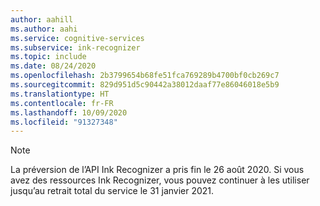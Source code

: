 ```yaml
---
author: aahill
ms.author: aahi
ms.service: cognitive-services
ms.subservice: ink-recognizer
ms.topic: include
ms.date: 08/24/2020
ms.openlocfilehash: 2b3799654b68fe51fca769289b4700bf0cb269c7
ms.sourcegitcommit: 829d951d5c90442a38012daaf77e86046018e5b9
ms.translationtype: HT
ms.contentlocale: fr-FR
ms.lasthandoff: 10/09/2020
ms.locfileid: "91327348"
---
```

> [!NOTE]
> La préversion de l’API Ink Recognizer a pris fin le 26 août 2020. Si vous avez des ressources Ink Recognizer, vous pouvez continuer à les utiliser jusqu’au retrait total du service le 31 janvier 2021.
